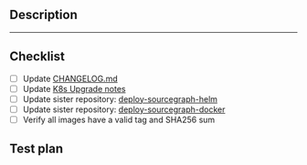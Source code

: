 ## Description

<!-- description here -->

---

## Checklist

<!--
  Kubernetes, both Kustomize and Helm, and Docker Compose MUST be kept in sync.
  You should not merge a change here without a corresponding change in the other repositories,
  unless it is specific to this deployment type. If uneeded, add link or explanation of why it is not needed here.
-->

- [ ] Update [CHANGELOG.md](https://github.com/sourcegraph/sourcegraph/blob/main/CHANGELOG.md)
- [ ] Update [K8s Upgrade notes](https://github.com/sourcegraph/sourcegraph/blob/main/doc/admin/updates/kubernetes.md)
- [ ] Update sister repository: [deploy-sourcegraph-helm](https://github.com/sourcegraph/deploy-sourcegraph-docker)
- [ ] Update sister repository: [deploy-sourcegraph-docker](https://github.com/sourcegraph/deploy-sourcegraph-docker)
- [ ] Verify all images have a valid tag and SHA256 sum

## Test plan

<!--
  As part of SOC2/GN-104 and SOC2/GN-105 requirements, all pull requests are REQUIRED to
  provide a "test plan". A test plan is a loose explanation of what you have done or
  implemented to test this, as outlined in our Testing principles and guidelines:
  https://docs.sourcegraph.com/dev/background-information/testing_principles
  Write your test plan here after the "Test plan" header.
-->
